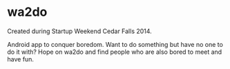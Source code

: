 wa2do
=====
Created during Startup Weekend Cedar Falls 2014. 

Android app to conquer boredom. Want to do something but have no one to do it with? Hope on wa2do and find people who are also bored to meet and have fun. 
